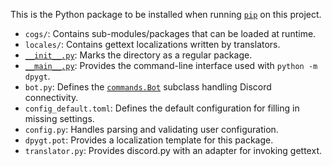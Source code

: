 This is the Python package to be installed when running [`pip`] on this project.

- `cogs/`: Contains sub-modules/packages that can be loaded at runtime.
- `locales/`: Contains gettext localizations written by translators.
- [`__init__.py`]: Marks the directory as a regular package.
- [`__main__.py`]: Provides the command-line interface used with `python -m dpygt`.
- `bot.py`: Defines the [`commands.Bot`] subclass handling Discord connectivity.
- `config_default.toml`: Defines the default configuration for filling in missing settings.
- `config.py`: Handles parsing and validating user configuration.
- `dpygt.pot`: Provides a localization template for this package.
- `translator.py`: Provides discord.py with an adapter for invoking gettext.

[`pip`]: https://packaging.python.org/en/latest/tutorials/installing-packages/
[`__init__.py`]: https://docs.python.org/3/tutorial/modules.html#packages
[`__main__.py`]: https://docs.python.org/3/library/__main__.html#main-py-in-python-packages
[`commands.Bot`]: https://discordpy.readthedocs.io/en/stable/ext/commands/api.html#discord.ext.commands.Bot
